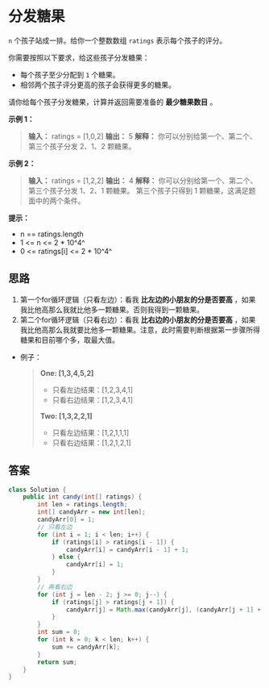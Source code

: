 # 分发糖果

`n` 个孩子站成一排。给你一个整数数组 `ratings` 表示每个孩子的评分。

你需要按照以下要求，给这些孩子分发糖果：

- 每个孩子至少分配到 `1` 个糖果。
- 相邻两个孩子评分更高的孩子会获得更多的糖果。

请你给每个孩子分发糖果，计算并返回需要准备的 **最少糖果数目** 。

**示例 1：**

> **输入：** ratings = [1,0,2]
> **输出：** 5
> **解释：** 你可以分别给第一个、第二个、第三个孩子分发 2、1、2 颗糖果。

**示例 2：**

> **输入：** ratings = [1,2,2]
> **输出：** 4
> **解释：** 你可以分别给第一个、第二个、第三个孩子分发 1、2、1 颗糖果。
>               第三个孩子只得到 1 颗糖果，这满足题面中的两个条件。

**提示：**

- n == ratings.length
- 1 <= n <= 2 * 10^4^
- 0 <= ratings[i] <= 2 * 10^4^

## 思路

1. 第一个for循环逻辑（只看左边）：看我 **比左边的小朋友的分是否要高** ，如果我比他高那么我就比他多一颗糖果。否则我得到一颗糖果。
2. 第二个for循环逻辑（只看右边）：看我 **比右边的小朋友的分是否要高** ，如果我比他高那么我就要比他多一颗糖果。注意，此时需要判断根据第一步骤所得糖果和目前哪个多，取最大值。

- 例子：

  > **One: [1,3,4,5,2]** 
  >
  > - 只看左边结果：[1,2,3,4,1]
  > - 只看右边结果：[1,2,3,4,1]
  >
  > **Two: [1,3,2,2,1]** 
  >
  > - 只看左边结果：[1,2,1,1,1]
  > - 只看右边结果：[1,2,1,2,1]

## 答案

```java
class Solution {
    public int candy(int[] ratings) {
        int len = ratings.length;
        int[] candyArr = new int[len];
        candyArr[0] = 1;
        // 只看左边
        for (int i = 1; i < len; i++) {
            if (ratings[i] > ratings[i - 1]) {
                candyArr[i] = candyArr[i - 1] + 1;
            } else {
                candyArr[i] = 1;
            }
        }
        // 再看右边
        for (int j = len - 2; j >= 0; j--) {
            if (ratings[j] > ratings[j + 1]) {
                candyArr[j] = Math.max(candyArr[j], (candyArr[j + 1] + 1));
            }
        }
        int sum = 0;
        for (int k = 0; k < len; k++) {
            sum += candyArr[k];
        }
        return sum;
    }
}
```


